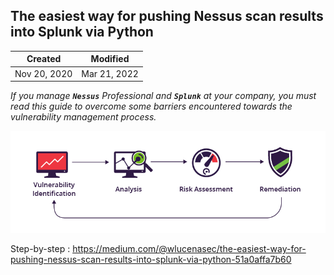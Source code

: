 ## The easiest way for pushing Nessus scan results into Splunk via Python

| Created      | Modified     |
| ------------ | -------------|
| Nov 20, 2020 | Mar 21, 2022 |

*If you manage **`Nessus`** Professional and **`Splunk`** at your company, you must read this guide to overcome some barriers encountered towards the vulnerability management process.*

![Vulnerability Process](/images/vulnerability-assessment.png)

Step-by-step : https://medium.com/@wlucenasec/the-easiest-way-for-pushing-nessus-scan-results-into-splunk-via-python-51a0affa7b60
